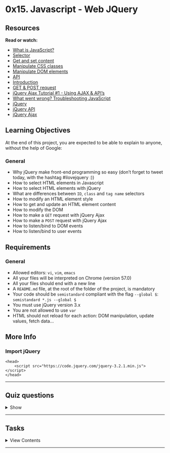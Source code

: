 # 0x15. Javascript - Web JQuery

## Resources

**Read or watch:**

- [What is JavaScript?](https://developer.mozilla.org/en-US/docs/Learn/JavaScript/First_steps/What_is_JavaScript)
- [Selector](https://jquery-tutorial.net/selectors/using-elements-ids-and-classes/)
- [Get and set content](https://jquery-tutorial.net/dom-manipulation/getting-and-setting-content/)
- [Manipulate CSS classes](https://jquery-tutorial.net/dom-manipulation/getting-and-setting-css-classes/)
- [Manipulate DOM elements](https://jquery-tutorial.net/dom-manipulation/the-append-and-prepend-methods/)
- [API](https://oscarotero.com/jquery/)
- [Introduction](https://jquery-tutorial.net/ajax/introduction/)
- [GET & POST request](https://jquery-tutorial.net/ajax/the-get-and-post-methods/)
- [jQuery Ajax Tutorial #1 - Using AJAX & API’s](https://www.youtube.com/watch?v=fEYx8dQr_cQ)
- [What went wrong? Troubleshooting JavaScript](https://developer.mozilla.org/en-US/docs/Learn/JavaScript/First_steps/What_went_wrong)
- [jQuery](https://jquery.com/)
- [jQuery API](https://api.jquery.com/)
- [jQuery Ajax](https://learn.jquery.com/ajax/)

## Learning Objectives

At the end of this project, you are expected to be able to explain to anyone, without the help of Google:

### General

- Why jQuery make front-end programming so easy (don’t forget to tweet today, with the hashtag #ilovejquery :))
- How to select HTML elements in Javascript
- How to select HTML elements with jQuery
- What are differences between `ID`, `class` and `tag name` selectors
- How to modify an HTML element style
- How to get and update an HTML element content
- How to modify the DOM
- How to make a `GET` request with jQuery Ajax
- How to make a `POST` request with jQuery Ajax
- How to listen/bind to DOM events
- How to listen/bind to user events

## Requirements

### General

- Allowed editors: `vi`, `vim`, `emacs`
- All your files will be interpreted on Chrome (version 57.0)
- All your files should end with a new line
- A `README.md` file, at the root of the folder of the project, is mandatory
- Your code should be `semistandard` compliant with the flag `--global $`: `semistandard *.js --global $`
- You must use jQuery version 3.x
- You are not allowed to use `var`
- HTML should not reload for each action: DOM manipulation, update values, fetch data…

## More Info

### Import jQuery

```
<head>
    <script src="https://code.jquery.com/jquery-3.2.1.min.js"></script>
</head>
```

---

## Quiz questions

<details>
<summary>Show</summary>
  
### Question #0

How many HTML tags are present in the following HTML code?

- `<!DOCTYPE html>` is not an HTML tag
- `<head></head>` is considered one HTML tag.

```
<!DOCTYPE html>
<html lang="en">
  <head>
    <title>Holberton School</title>
  </head>
  <body>
    <header> 
      First HTML page
    </header>
    <footer>
      Holberton School - 2017
    </footer>
  </body>
</html>
```

- [ ] 4
- [ ] 5
- [x] 6
- [ ] 7

### Question #1

How many HTML tags are present in the following HTML code?

- `<!DOCTYPE html>` is not an HTML tag
- `<head></head>` is considered one HTML tag.

```
<!DOCTYPE html>
<html lang="en">
  <head>
    <title>Holberton School</title>
  </head>
  <body>
    <header> 
      First HTML page
    </header>
    <section>
      <img src="logo.jpg" alt="" />
      <ul>
        <li>Home</li>
        <li>Admission</li>
        <li>Login</li>
      </ul>
    </section>
    <footer>
      Holberton School - 2017
    </footer>
  </body>
</html>
```

- [ ] 11
- [x] 12
- [ ] 13
- [ ] 14

### Question #2

How many HTML tags are present in the following HTML code?

- `<!DOCTYPE html>` is not an HTML tag
- `<head></head>` is considered one HTML tag.

```
<!DOCTYPE html>
<html lang="en">
  <head>
    <title>Holberton School</title>
    <link rel="stylesheet" href="styles/global.css" />
  </head>
  <body>
    <header> 
      First HTML page
    </header>
    <section>
      <img src="logo.jpg" alt="" />
      <br />
      <ul>
        <li>Home</li>
        <li>Admission <span class="btn">apply</span></li>
        <li>Login</li>
      </ul>
    </section>
    <footer>
      Holberton School - 2017
    </footer>
  </body>
</html>
```

- [x] 15
- [ ] 16
- [ ] 18
- [ ] 20

### Question #3

In the following code snippet, does the selector called `('.header')` access the HTML tag `<header>`:

(using `document.querySelector` or `$(...)`)?

```
<!DOCTYPE html>
<html lang="en">
  <head>
    <title>Holberton School</title>
    <link rel="stylesheet" href="styles/global.css" />
  </head>
  <body>
    <header> 
      First HTML page
    </header>
    <section>
      <img src="logo.jpg" alt="" />
      <br />
      <ul>
        <li>Home</li>
        <li>Admission <span class="btn">apply</span></li>
        <li>Login</li>
      </ul>
    </section>
    <footer>
      Holberton School - 2017
    </footer>
  </body>
</html>
```

- [ ] Yes
- [x] No

### Question #4

In the following code snippet, does the selector called `('header')` access the HTML tag `<header>`:

(using `document.querySelector` or `$(...)`)?

```
<!DOCTYPE html>
<html lang="en">
  <head>
    <title>Holberton School</title>
    <link rel="stylesheet" href="styles/global.css" />
  </head>
  <body>
    <header> 
      First HTML page
    </header>
    <section>
      <img src="logo.jpg" alt="" />
      <br />
      <ul>
        <li>Home</li>
        <li>Admission <span class="btn">apply</span></li>
        <li>Login</li>
      </ul>
    </section>
    <footer>
      Holberton School - 2017
    </footer>
  </body>
</html>
```

- [x] Yes
- [ ] No

### Question #5

In the following code snippet, does the selector called `('body header')` access the HTML tag `<header>`:

(using `document.querySelector` or `$(...)`)?

```
<!DOCTYPE html>
<html lang="en">
  <head>
    <title>Holberton School</title>
    <link rel="stylesheet" href="styles/global.css" />
  </head>
  <body>
    <header> 
      First HTML page
    </header>
    <section>
      <img src="logo.jpg" alt="" />
      <br />
      <ul>
        <li>Home</li>
        <li>Admission <span class="btn">apply</span></li>
        <li>Login</li>
      </ul>
    </section>
    <footer>
      Holberton School - 2017
    </footer>
  </body>
</html>
```

- [x] Yes
- [ ] No

### Question #6

In the following code snippet, does the selector called `('HeAdER')` access the HTML tag `<header>`:

(using `document.querySelector` or `$(...)`)?

```
<!DOCTYPE html>
<html lang="en">
  <head>
    <title>Holberton School</title>
    <link rel="stylesheet" href="styles/global.css" />
  </head>
  <body>
    <header> 
      First HTML page
    </header>
    <section>
      <img src="logo.jpg" alt="" />
      <br />
      <ul>
        <li>Home</li>
        <li>Admission <span class="btn">apply</span></li>
        <li>Login</li>
      </ul>
    </section>
    <footer>
      Holberton School - 2017
    </footer>
  </body>
</html>
```

- [x] Yes
- [ ] No

```
**Tips:**
Selectors are case insensitive
```

### Question #7

In the following code snippet, does the selector called `('#header')` access the HTML tag `<header>`:

(using `document.querySelector` or `$(...)`)?

```
<!DOCTYPE html>
<html lang="en">
  <head>
    <title>Holberton School</title>
    <link rel="stylesheet" href="styles/global.css" />
  </head>
  <body>
    <header> 
      First HTML page
    </header>
    <section>
      <img src="logo.jpg" alt="" />
      <br />
      <ul>
        <li>Home</li>
        <li>Admission <span class="btn">apply</span></li>
        <li>Login</li>
      </ul>
    </section>
    <footer>
      Holberton School - 2017
    </footer>
  </body>
</html>
```

- [ ] Yes
- [x] No

### Question #8

In the following code snippet, does the selector called `('.my_header')` access the HTML tag `<header>`:

(using `document.querySelector` or `$(...)`)?

```
<!DOCTYPE html>
<html lang="en">
  <head>
    <title>Holberton School</title>
    <link rel="stylesheet" href="styles/global.css" />
  </head>
  <body>
    <header class="my_header"> 
      First HTML page
    </header>
    <section>
      <img src="logo.jpg" alt="" />
      <br />
      <ul>
        <li>Home</li>
        <li>Admission <span class="btn">apply</span></li>
        <li>Login</li>
      </ul>
    </section>
    <footer>
      Holberton School - 2017
    </footer>
  </body>
</html>
```

- [x] Yes
- [ ] No

### Question #9

In the following code snippet, does the selector called `('header.my_header')` access the HTML tag `<header>`:

(using `document.querySelector` or `$(...)`)?

```
<!DOCTYPE html>
<html lang="en">
  <head>
    <title>Holberton School</title>
    <link rel="stylesheet" href="styles/global.css" />
  </head>
  <body>
    <header class="my_header"> 
      First HTML page
    </header>
    <section>
      <img src="logo.jpg" alt="" />
      <br />
      <ul>
        <li>Home</li>
        <li>Admission <span class="btn">apply</span></li>
        <li>Login</li>
      </ul>
    </section>
    <footer>
      Holberton School - 2017
    </footer>
  </body>
</html>
```

- [x] Yes
- [ ] No

### Question #10

In the following code snippet, does the selector called `('section.my_header')` access the HTML tag `<header>`:

(using `document.querySelector` or `$(...)`)?

```
<!DOCTYPE html>
<html lang="en">
  <head>
    <title>Holberton School</title>
    <link rel="stylesheet" href="styles/global.css" />
  </head>
  <body>
    <header class="my_header"> 
      First HTML page
    </header>
    <section>
      <img src="logo.jpg" alt="" />
      <br />
      <ul>
        <li>Home</li>
        <li>Admission <span class="btn">apply</span></li>
        <li>Login</li>
      </ul>
    </section>
    <footer>
      Holberton School - 2017
    </footer>
  </body>
</html>
```

- [ ] Yes
- [x] No

### Question #11

In the following code snippet, does the selector called `('#my_header')` access the HTML tag `<header>`:

(using `document.querySelector` or `$(...)`)?

```
<!DOCTYPE html>
<html lang="en">
  <head>
    <title>Holberton School</title>
    <link rel="stylesheet" href="styles/global.css" />
  </head>
  <body>
    <header class="my_header"> 
      First HTML page
    </header>
    <section>
      <img src="logo.jpg" alt="" />
      <br />
      <ul>
        <li>Home</li>
        <li>Admission <span class="btn">apply</span></li>
        <li>Login</li>
      </ul>
    </section>
    <footer>
      Holberton School - 2017
    </footer>
  </body>
</html>
```

- [ ] Yes
- [x] No

### Question #12

In the following code snippet, does the selector called `('#my_header')` access the HTML tag `<header>`:

(using `document.querySelector` or `$(...)`)?

```
<!DOCTYPE html>
<html lang="en">
  <head>
    <title>Holberton School</title>
    <link rel="stylesheet" href="styles/global.css" />
  </head>
  <body>
    <header id="my_header"> 
      First HTML page
    </header>
    <section>
      <img src="logo.jpg" alt="" />
      <br />
      <ul>
        <li>Home</li>
        <li>Admission <span class="btn">apply</span></li>
        <li>Login</li>
      </ul>
    </section>
    <footer>
      Holberton School - 2017
    </footer>
  </body>
</html>
```

- [x] Yes
- [ ] No

### Question #13

In the following code snippet, does the selector called `('#my_header')` access the HTML tag `<header>`:

(using `document.querySelector` or `$(...)`)?

```
<!DOCTYPE html>
<html lang="en">
  <head>
    <title>Holberton School</title>
    <link rel="stylesheet" href="styles/global.css" />
  </head>
  <body>
    <header class="my_header"> 
      First HTML page
    </header>
    <section>
      <img src="logo.jpg" alt="" />
      <br />
      <ul id="my_header">
        <li>Home</li>
        <li>Admission <span class="btn">apply</span></li>
        <li>Login</li>
      </ul>
    </section>
    <footer>
      Holberton School - 2017
    </footer>
  </body>
</html>
```

- [ ] Yes
- [x] No

</details>

---

## Tasks

<details>
<summary>View Contents</summary>

### [0. No jQuery](./0-script.js)

Write a Javascript script that updates the text color of the HTML tag `HEADER` to red (`#FF0000`):

- You must use `document.querySelector` to select the HTML tag
- You can’t use the jQuery API

Please test with this HTML file in your browser:

```
guillaume@ubuntu:~/0x15$ cat 0-main.html 
<!DOCTYPE html>
<html lang="en">
  <head>
    <title>Holberton School</title>
  </head>
  <body>
    <header> 
      First HTML page
    </header>
    <footer>
      Holberton School - 2017
    </footer>
    <script type="text/javascript" src="0-script.js"></script>
  </body>
</html>
guillaume@ubuntu:~/0x15$ 
```

**Repo:**

* GitHub repository: `holbertonschool-higher_level_programming`
* Directory: `0x15-javascript-web_jquery`
* File: `0-script.js`

### [1. With jQuery](./1-script.js)

Write a Javascript script that updates the text color of the HTML tag `HEADER` to red (`#FF0000`):

- You can’t use `document.querySelector` to select the HTML tag
- You must use the jQuery API

Please test with this HTML file in your browser:

```
guillaume@ubuntu:~/0x15$ cat 1-main.html 
<!DOCTYPE html>
<html lang="en">
  <head>
    <title>Holberton School</title>
    <script src="https://code.jquery.com/jquery-3.2.1.min.js"></script>
  </head>
  <body>
    <header> 
      First HTML page
    </header>
    <footer>
      Holberton School - 2017
    </footer>
    <script type="text/javascript" src="1-script.js"></script>
  </body>
</html>
guillaume@ubuntu:~/0x15$ 
```

**Repo:**

* GitHub repository: `holbertonschool-higher_level_programming`
* Directory: `0x15-javascript-web_jquery`
* File: `1-script.js`

### [2. Click and turn red](./2-script.js)

Write a Javascript script that updates the text color of the HTML tag `HEADER` to red (`#FF0000`) when the user clicks on the tag `DIV#red_header`:

- You can’t use `document.querySelector` to select the HTML tag
- You must use the jQuery API

Please test with this HTML file in your browser:

```
guillaume@ubuntu:~/0x15$ cat 2-main.html 
<!DOCTYPE html>
<html lang="en">
  <head>
    <title>Holberton School</title>
    <script src="https://code.jquery.com/jquery-3.2.1.min.js"></script>
  </head>
  <body>
    <header> 
      First HTML page
    </header>
    <div id="red_header">Red header</div>
    <footer>
      Holberton School - 2017
    </footer>
    <script type="text/javascript" src="2-script.js"></script>
  </body>
</html>
guillaume@ubuntu:~/0x15$ 
```

**Repo:**

* GitHub repository: `holbertonschool-higher_level_programming`
* Directory: `0x15-javascript-web_jquery`
* File: `2-script.js`

### [3. Add `.red` class](./3-script.js)

Write a Javascript script that adds the class `red` to the HTML tag `HEADER` to red (`#FF0000`) when the user clicks on the tag `DIV#red_header`:

- You can’t use `document.querySelector` to select the HTML tag
- You must use the jQuery API

Please test with this HTML file in your browser:

```
guillaume@ubuntu:~/0x15$ cat 3-main.html 
<!DOCTYPE html>
<html lang="en">
  <head>
    <title>Holberton School</title>
    <script src="https://code.jquery.com/jquery-3.2.1.min.js"></script>
    <style>
      .red {
        color: #FF0000;
      }
    </style>
  </head>
  <body>
    <header> 
      First HTML page
    </header>
    <div id="red_header">Red header</div>
    <footer>
      Holberton School - 2017
    </footer>
    <script type="text/javascript" src="3-script.js"></script>
  </body>
</html>
guillaume@ubuntu:~/0x15$ 
```

**Repo:**

* GitHub repository: `holbertonschool-higher_level_programming`
* Directory: `0x15-javascript-web_jquery`
* File: `3-script.js`

### [4. Toggle classes](./4-script.js)

Write a Javascript script that toggles the class of the HTML tag `HEADER` to red (`#FF0000`) when the user clicks on the tag `DIV#toggle_header`:

- The `HEADER` tag must always have one class: `red` or `green`, never both in the same time, never empty.
- If the current class is `red`, when the user click on `DIV#toggle_header`, the class must be updated to `green` ; and the reverse.
- You can’t use `document.querySelector` to select the HTML tag
- You must use the jQuery API

Please test with this HTML file in your browser:

```
guillaume@ubuntu:~/0x15$ cat 4-main.html 
<!DOCTYPE html>
<html lang="en">
  <head>
    <title>Holberton School</title>
    <script src="https://code.jquery.com/jquery-3.2.1.min.js"></script>
    <style>
      .red {
        color: #FF0000;
      }
      .green {
        color: #00FF00;
      }
    </style>
  </head>
  <body>
    <header class="green"> 
      First HTML page
    </header>
    <div id="toggle_header">Toggle header</div>
    <footer>
      Holberton School - 2017
    </footer>
    <script type="text/javascript" src="4-script.js"></script>
  </body>
</html>
guillaume@ubuntu:~/0x15$ 
```

**Repo:**

* GitHub repository: `holbertonschool-higher_level_programming`
* Directory: `0x15-javascript-web_jquery`
* File: `4-script.js`

### [5. List of elements](./5-script.js)

Write a Javascript script that adds a `LI` element to a list when the user clicks on the tag `DIV#add_item`:

- The new element must be: `<li>Item</li>`
- The new element must be added to `UL.my_list`
- You can’t use `document.querySelector` to select the HTML tag
- You must use the jQuery API

Please test with this HTML file in your browser:

```
guillaume@ubuntu:~/0x15$ cat 5-main.html 
<!DOCTYPE html>
<html lang="en">
  <head>
    <title>Holberton School</title>
    <script src="https://code.jquery.com/jquery-3.2.1.min.js"></script>
  </head>
  <body>
    <header> 
      First HTML page
    </header>
    <br />
    <div id="add_item">Add item</div>
    <br />
    <ul class="my_list">
      <li>Item</li>
    </ul>
    <footer>
      Holberton School - 2017
    </footer>
    <script type="text/javascript" src="5-script.js"></script>
  </body>
</html>
guillaume@ubuntu:~/0x15$ 
```

**Repo:**

* GitHub repository: `holbertonschool-higher_level_programming`
* Directory: `0x15-javascript-web_jquery`
* File: `5-script.js`

### [6. Change the text](./6-script.js)

Write a Javascript script that updates the text of the HTML tag `HEADER` to “New Header!!!” when the user clicks on `DIV#update_header`

- You can’t use `document.querySelector` to select the HTML tag
- You must use the jQuery API

Please test with this HTML file in your browser:

```
guillaume@ubuntu:~/0x15$ cat 6-main.html 
<!DOCTYPE html>
<html lang="en">
  <head>
    <title>Holberton School</title>
    <script src="https://code.jquery.com/jquery-3.2.1.min.js"></script>
  </head>
  <body>
    <header> 
      First HTML page
    </header>
    <br />
    <div id="update_header">Update the header</div>
    <br />
    <footer>
      Holberton School - 2017
    </footer>
    <script type="text/javascript" src="6-script.js"></script>
  </body>
</html>
guillaume@ubuntu:~/0x15$ 
```

**Repo:**

* GitHub repository: `holbertonschool-higher_level_programming`
* Directory: `0x15-javascript-web_jquery`
* File: `6-script.js`

### [7. Star wars character](./7-script.js)

Write a Javascript script that fetches and replaces the `name` of this URL: `https://swapi-api.hbtn.io/api/people/5/?format=json`

- The name must be displayed in the HTML tag `DIV#character`
- You can’t use `document.querySelector` to select the HTML tag
- You must use the jQuery API

Please test with this HTML file in your browser:

```
guillaume@ubuntu:~/0x15$ cat 7-main.html 
<!DOCTYPE html>
<html lang="en">
  <head>
    <title>Holberton School</title>
    <script src="https://code.jquery.com/jquery-3.2.1.min.js"></script>
  </head>
  <body>
    <header> 
      Star Wars character
    </header>
    <br />
    <div id="character"></div>
    <br />
    <footer>
      Holberton School - 2017
    </footer>
    <script type="text/javascript" src="7-script.js"></script>
  </body>
</html>
guillaume@ubuntu:~/0x15$ 
```

**Repo:**

* GitHub repository: `holbertonschool-higher_level_programming`
* Directory: `0x15-javascript-web_jquery`
* File: `7-script.js`

### [8. Star Wars movies](./8-script.js)

Write a Javascript script that fetches and lists all movies `title` by using this URL: `https://swapi-api.hbtn.io/api/films/?format=json`

- All movie titles must be list in the HTML tag `UL#list_movies`
- You can’t use `document.querySelector` to select the HTML tag
- You must use the jQuery API

Please test with this HTML file in your browser:

```
guillaume@ubuntu:~/0x15$ cat 8-main.html 
<!DOCTYPE html>
<html lang="en">
  <head>
    <title>Holberton School</title>
    <script src="https://code.jquery.com/jquery-3.2.1.min.js"></script>
  </head>
  <body>
    <header> 
      Star Wars movies
    </header>
    <br />
    <ul id="list_movies">
    </ul>
    <br />
    <footer>
      Holberton School - 2017
    </footer>
    <script type="text/javascript" src="8-script.js"></script>
  </body>
</html>
guillaume@ubuntu:~/0x15$ 
```

**Repo:**

* GitHub repository: `holbertonschool-higher_level_programming`
* Directory: `0x15-javascript-web_jquery`
* File: `8-script.js`

### [9. Say Hello!](./9-script.js)

Write a Javascript script that fetches from `https://fourtonfish.com/hellosalut/?lang=fr` and displays the value of `hello` from that fetch in the HTML’s tag `DIV#hello`.

- The translation of “hello” must be display in the HTML tag `DIV#hello`
- You can’t use `document.querySelector` to select the HTML tag
- You must use the jQuery API
- Your script must work when it is imported from the `HEAD` tag

Please test with this HTML file in your browser:

```
guillaume@ubuntu:~/0x15$ cat 9-main.html 
<!DOCTYPE html>
<html lang="en">
  <head>
    <title>Holberton School</title>
    <script src="https://code.jquery.com/jquery-3.2.1.min.js"></script>
    <script type="text/javascript" src="9-script.js"></script>
  </head>
  <body>
    <header> 
      Say Hello!
    </header>
    <br />
    <div id="hello"></div>
    <br />
    <footer>
      Holberton School - 2017
    </footer>
  </body>
</html>
guillaume@ubuntu:~/0x15$ 
```

**Repo:**

* GitHub repository: `holbertonschool-higher_level_programming`
* Directory: `0x15-javascript-web_jquery`
* File: `9-script.js`

### [10. No jQuery - document loaded #advanced](./100-script.js)

Write a Javascript script that updates the text color of the HTML tag `HEADER` to red (`#FF0000`):

- You must use `document.querySelector` to select the HTML tag
- You can’t use the jQuery API
- Note: Your script must be imported from the `HEAD` tag, not at the end of the HTML

Please test with this HTML file in your browser:

```
guillaume@ubuntu:~/0x15$ cat 100-main.html 
<!DOCTYPE html>
<html lang="en">
  <head>
    <title>Holberton School</title>
    <script type="text/javascript" src="100-script.js"></script>
  </head>
  <body>
    <header> 
      First HTML page
    </header>
    <footer>
      Holberton School - 2017
    </footer>
  </body>
</html>
guillaume@ubuntu:~/0x15$ 
```

**Repo:**

* GitHub repository: `holbertonschool-higher_level_programming`
* Directory: `0x15-javascript-web_jquery`
* File: `100-script.js`

### 11. List, add, remove #advanced

Write a Javascript script that adds, removes and clears LI elements from a list when the user clicks:

- The new element must be: `<li>Item</li>`
- The new element must be added to `UL.my_list`
- When the user clicks on `DIV#add_item`: a new element is added to the list
- When the user clicks on `DIV#remove_item`: a last element is removed to the list
- When the user clicks on `DIV#clear_list`: all elements of the list are removed
- You can’t use `document.querySelector` to select the HTML tag
- You must use the jQuery API
- You script must be work when it imported from the `HEAD` tag

Please test with this HTML file in your browser:

```
guillaume@ubuntu:~/0x15$ cat 101-main.html 
<!DOCTYPE html>
<html lang="en">
  <head>
    <title>Holberton School</title>
    <script src="https://code.jquery.com/jquery-3.2.1.min.js"></script>
    <script type="text/javascript" src="101-script.js"></script>
  </head>
  <body>
    <header> 
      First HTML page
    </header>
    <br />
    <div id="add_item">Add item</div>
    <div id="remove_item">Remove item</div>
    <div id="clear_list">Clear list</div>
    <br />
    <ul class="my_list">
      <li>Item</li>
    </ul>
    <footer>
      Holberton School - 2017
    </footer>
  </body>
</html>
guillaume@ubuntu:~/0x15$ 
```

**Repo:**

* GitHub repository: `holbertonschool-higher_level_programming`
* Directory: `0x15-javascript-web_jquery`
* File: `101-script.js`

### 12. Say hello to everybody! #advanced

Write a Javascript script that fetches and prints how to say “Hello” depending of the language

- You should use this API service: `https://www.fourtonfish.com/hellosalut/hello/`
- The language code will be the value entered in the tag `INPUT#language_code` (ex: `es`, `fr`, `en` etc.)
- The translation must be fetch when the user clicks on `INPUT#btn_translate`
- The translation of “Hello” must be display in the HTML tag `DIV#hello`
- You can’t use `document.querySelector` to select the HTML tag
- You must use the jQuery API
- You script must be work when it imported from the `HEAD` tag

Please test with this HTML file in your browser:

```
guillaume@ubuntu:~/0x15$ cat 102-main.html 
<!DOCTYPE html>
<html lang="en">
  <head>
    <title>Holberton School</title>
    <script src="https://code.jquery.com/jquery-3.2.1.min.js"></script>
    <script type="text/javascript" src="102-script.js"></script>
  </head>
  <body>
    <header> 
      Say Hello
    </header>
    <br />
    <input id="language_code" type="text" placeholder="Language code"/>
    <input id="btn_translate" type="button" value="Translate"/>
    <br />
    <div id="hello"></div>
    <br />
    <footer>
      Holberton School - 2017
    </footer>
  </body>
</html>
guillaume@ubuntu:~/0x15$ 
```

**Repo:**

* GitHub repository: `holbertonschool-higher_level_programming`
* Directory: `0x15-javascript-web_jquery`
* File: `102-script.js`

### 13. And press ENTER #advanced

Write a Javascript script that fetches and prints how to say “Hello” depending of the language

- You should use this API service: `https://www.fourtonfish.com/hellosalut/hello/`
- The language code will be the value entered in the tag `INPUT#language_code` (ex: `es`, `fr`, `en` etc.)
- The translation must be fetch when the user clicks on `INPUT#btn_translate` OR presses `ENTER` when the focus is on `INPUT#language_code`
- The translation of “Hello” must be display in the HTML tag `DIV#hello`
- You can’t use `document.querySelector` to select the HTML tag
- You must use the jQuery API
- You script must be work when it imported from the `HEAD` tag

Please test with this HTML file in your browser:

```
guillaume@ubuntu:~/0x15$ cat 103-main.html 
<!DOCTYPE html>
<html lang="en">
  <head>
    <title>Holberton School</title>
    <script src="https://code.jquery.com/jquery-3.2.1.min.js"></script>
    <script type="text/javascript" src="103-script.js"></script>
  </head>
  <body>
    <header> 
      Say Hello
    </header>
    <br />
    <input id="language_code" type="text" placeholder="Language code"/>
    <input id="btn_translate" type="button" value="Translate"/>
    <br />
    <div id="hello"></div>
    <br />
    <footer>
      Holberton School - 2017
    </footer>
  </body>
</html>
guillaume@ubuntu:~/0x15$ 
```

**Repo:**

* GitHub repository: `holbertonschool-higher_level_programming`
* Directory: `0x15-javascript-web_jquery`
* File: `103-script.js`

</details>

---
